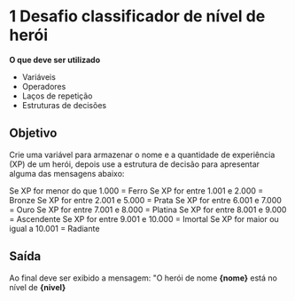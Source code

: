 # 1 Desafio classificador de nível de herói

**O que deve ser utilizado**
- Variáveis
- Operadores
- Laços de repetição
- Estruturas de decisões

## Objetivo

Crie uma variável para armazenar o nome e a quantidade de
experiência (XP) de um herói, depois use a estrutura de
decisão para apresentar alguma das mensagens abaixo:

Se XP for menor do que 1.000 = Ferro
Se XP for entre 1.001 e 2.000 = Bronze
Se XP for entre 2.001 e 5.000 = Prata
Se XP for entre 6.001 e 7.000 = Ouro
Se XP for entre 7.001 e 8.000 = Platina
Se XP for entre 8.001 e 9.000 = Ascendente
Se XP for entre 9.001 e 10.000 = Imortal
Se XP for maior ou igual a 10.001 = Radiante

## Saída

Ao final deve ser exibido a mensagem:
"O herói de nome **{nome}** está no nível de **{nivel}** 